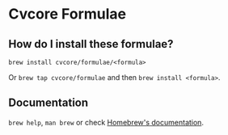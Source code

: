 # Cvcore Formulae

## How do I install these formulae?

`brew install cvcore/formulae/<formula>`

Or `brew tap cvcore/formulae` and then `brew install <formula>`.

## Documentation

`brew help`, `man brew` or check [Homebrew's documentation](https://docs.brew.sh).
